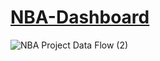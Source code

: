 # [NBA-Dashboard](https://jyablonski.shinyapps.io/nbadashboard)

![NBA Project Data Flow (2)](https://user-images.githubusercontent.com/16946556/132141092-8a7976f1-ab06-416f-a63e-aabe53dd2e07.jpg)

